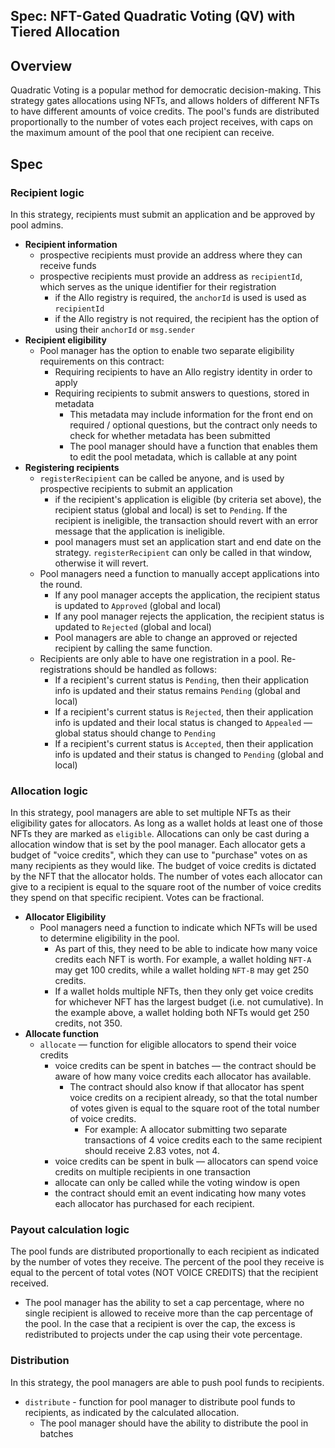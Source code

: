 Spec: NFT-Gated Quadratic Voting (QV) with Tiered Allocation
---------------------------------

## Overview 
Quadratic Voting is a popular method for democratic decision-making. This strategy gates allocations using NFTs, and allows holders of different NFTs to have different amounts of voice credits. The pool's funds are distributed proportionally to the number of votes each project receives, with caps on the maximum amount of the pool that one recipient can receive. 

## Spec
### Recipient logic
In this strategy, recipients must submit an application and be approved by pool admins. 
- **Recipient information**
    - prospective recipients must provide an address where they can receive funds
    - prospective recipients must provide an address as `recipientId`, which serves as the unique identifier for their registration
        - if the Allo registry is required, the `anchorId` is used is used as `recipientId`
        - if the Allo registry is not required, the recipient has the option of using their `anchorId` or `msg.sender`
- **Recipient eligibility**
    - Pool manager has the option to enable two separate eligibility requirements on this contract:
        - Requiring recipients to have an Allo registry identity in order to apply
        - Requiring recipients to submit answers to questions, stored in metadata
            - This metadata may include information for the front end on required / optional questions, but the contract only needs to check for whether metadata has been submitted
            - The pool manager should have a function that enables them to edit the pool metadata, which is callable at any point
- **Registering recipients**
    - `registerRecipient` can be called be anyone, and is used by prospective recipients to submit an application
        - if the recipient's application is eligible (by criteria set above), the recipient status (global and local) is set to `Pending`. If the recipient is ineligible, the transaction should revert with an error message that the application is ineligible. 
        - pool managers must set an application start and end date on the strategy. `registerRecipient` can only be called in that window, otherwise it will revert. 
    - Pool managers need a function to manually accept applications into the round. 
        - If any pool manager accepts the application, the recipient status is updated to `Approved` (global and local)
        - If any pool manager rejects the application, the recipient status is updated to `Rejected` (global and local)
        - Pool managers are able to change an approved or rejected recipient by calling the same function. 
    - Recipients are only able to have one registration in a pool. Re-registrations should be handled as follows:
        - If a recipient's current status is `Pending`, then their application info is updated and their status remains `Pending` (global and local)
        - If a recipient's current status is `Rejected`, then their application info is updated and their local status is changed to `Appealed` — global status should change to `Pending`
        - If a recipient's current status is `Accepted`, then their application info is updated and their status is changed to `Pending` (global and local)

### Allocation logic
In this strategy, pool managers are able to set multiple NFTs as their eligibility gates for allocators. As long as a wallet holds at least one of those NFTs they are marked as `eligible`. Allocations can only be cast during a allocation window that is set by the pool manager. Each allocator gets a budget of "voice credits", which they can use to "purchase" votes on as many recipients as they would like. The budget of voice credits is dictated by the NFT that the allocator holds. The number of votes each allocator can give to a recipient is equal to the square root of the number of voice credits they spend on that specific recipient. Votes can be fractional. 
- **Allocator Eligibility**
    - Pool managers need a function to indicate which NFTs will be used to determine eligibility in the pool.
        - As part of this, they need to be able to indicate how many voice credits each NFT is worth. For example, a wallet holding `NFT-A` may get 100 credits, while a wallet holding `NFT-B` may get 250 credits. 
        - If a wallet holds multiple NFTs, then they only get voice credits for whichever NFT has the largest budget (i.e. not cumulative). In the example above, a wallet holding both NFTs would get 250 credits, not 350. 
- **Allocate function**
    - `allocate` — function for eligible allocators to spend their voice credits
        - voice credits can be spent in batches — the contract should be aware of how many voice credits each allocator has available. 
            - The contract should also know if that allocator has spent voice credits on a recipient already, so that the total number of votes given is equal to the square root of the total number of voice credits. 
                - For example: A allocator submitting two separate transactions of 4 voice credits each to the same recipient should receive 2.83 votes, not 4.
        - voice credits can be spent in bulk — allocators can spend voice credits on multiple recipients in one transaction
        - allocate can only be called while the voting window is open
        - the contract should emit an event indicating how many votes each allocator has purchased for each recipient. 

### Payout calculation logic
The pool funds are distributed proportionally to each recipient as indicated by the number of votes they receive. The percent of the pool they receive is equal to the percent of total votes (NOT VOICE CREDITS) that the recipient received. 
- The pool manager has the ability to set a cap percentage, where no single recipient is allowed to receive more than the cap percentage of the pool. In the case that a recipient is over the cap, the excess is redistributed to projects under the cap using their vote percentage. 

### Distribution
In this strategy, the pool managers are able to push pool funds to recipients.

- `distribute` - function for pool manager to distribute pool funds to recipients, as indicated by the calculated allocation. 
    - The pool manager should have the ability to distribute the pool in batches
